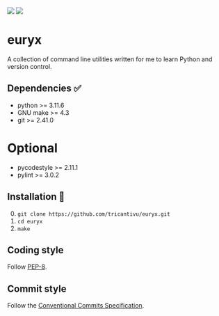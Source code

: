 <img src="https://img.shields.io/badge/Python-3-green">
<img src="https://img.shields.io/badge/GPL-2.0-blue">

# euryx

A collection of command line utilities written for me to learn Python and
version control.

## Dependencies ✅

- python >= 3.11.6
- GNU make >= 4.3
- git >= 2.41.0

# Optional

- pycodestyle >= 2.11.1
- pylint >= 3.0.2

## Installation 💽

0. `git clone https://github.com/tricantivu/euryx.git`
1. `cd euryx`
2. `make`

## Coding style

Follow [PEP-8](https://peps.python.org/pep-0008).

## Commit style

Follow the [Conventional Commits Specification](https://www.conventionalcommits.org/en/v1.0.0/#specification).

